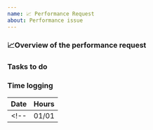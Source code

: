```yaml
---
name: 📈 Performance Request
about: Performance issue
---
```


### 📈**Overview of the performance request**

<!-- Explain the performance request -->

### **Tasks to do**

<!-- [ ] Add a checklist of tasks for this effort. -->


### **Time logging**
| Date | Hours |
| :--: | :---: |
<!-- |01/01 | 2h | -->
